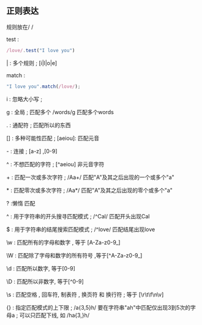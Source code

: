 ## 正则表达
规则放在/ /

test : 
```js
/love/.test("I love you") 
```

| : 多个规则 ;  [i|l|o|e] 

match : 
```js 
"I love you".match(/love/);
```

i : 忽略大小写 ;

g : 全局 ; 匹配多个 /words/g 匹配多个words 

. : 通配符 ; 匹配所以的东西

[] : 多种可能性匹配 ; [aeiou]: 匹配元音

\- : 连接 ; [a-z] ,[0-9]

^ : 不想匹配的字符 ; [^aeiou] 非元音字符

\+ : 匹配一次或多次字符 ; /Aa+/ 匹配"A"及其之后出现的一个或多个"a"

\* : 匹配零次或多次字符 ; /Aa*/ 匹配"A"及其之后出现的零个或多个"a"

? :懒惰 匹配


^ : 用于字符串的开头搜寻匹配模式 ; /^Cal/ 匹配开头出现Cal

$ : 用于字符串的结尾搜索匹配模式 ; /^love/ 匹配结尾出现love

\w : 匹配所有的字母和数字 , 等于 [A-Za-z0-9_]

\W : 匹配除了字母和数字的所有符号 ,等于[^A-Za-z0-9_]

\d : 匹配所以数字, 等于[0-9]

\D : 匹配所以非数字, 等于[^0-9]

\s : 匹配空格 , 回车符, 制表符 , 换页符 和 换行符 ; 等于 [\r\t\f\n\v]

{} : 指定匹配模式的上下限 ; /a{3,5}h/ 要在字符串"ah"中匹配仅出现3到5次的字母a ; 可以只匹配下线, 如 /ha{3,}h/